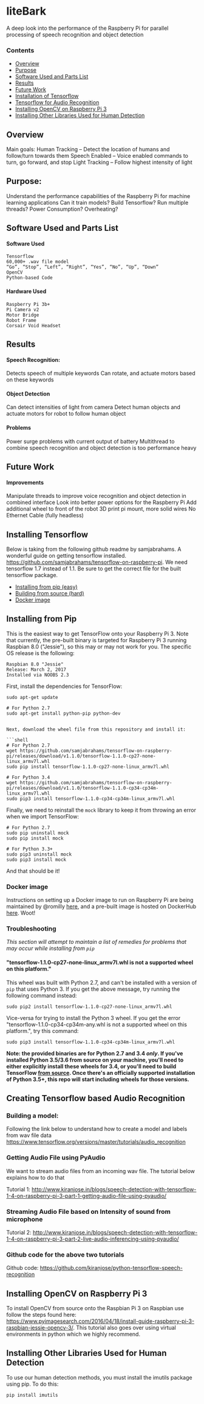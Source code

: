 # liteBark
A deep look into the performance of the Raspberry Pi for parallel processing of speech recognition and object detection


### Contents

* [Overview](#overview)
* [Purpose](#purpose)
* [Software Used and Parts List](#software-used-and-parts-list)
* [Results](#results)
* [Future Work](#future-work)
* [Installation of Tensorflow](#installing-tensorflow)
* [Tensorflow for Audio Recognition](#creating-tensorflow-based-audio-recognition)
* [Installing OpenCV on Raspberry Pi 3](#installing-opencv-on-raspberry-pi-3)
* [Installing Other Libraries Used for Human Detection](#installing-other-libraries)


## Overview
Main goals: 
Human Tracking – Detect the location of humans and follow/turn towards them
Speech Enabled – Voice enabled commands to turn, go forward, and stop
Light Tracking – Follow highest intensity of light 

## Purpose: 
Understand the performance capabilities of the Raspberry Pi for machine learning applications
Can it train models? Build Tensorflow? Run multiple threads?
Power Consumption? Overheating?

## Software Used and Parts List
#### Software Used
    Tensorflow 
    60,000+ .wav file model
    “Go”, “Stop”, “Left”, “Right”, “Yes”, “No”, “Up”, “Down”
    OpenCV
    Python-based Code

#### Hardware Used
    Raspberry Pi 3b+
    Pi Camera v2
    Motor Bridge
    Robot Frame
    Corsair Void Headset


## Results

#### Speech Recognition:
Detects speech of multiple keywords
Can rotate, and actuate motors based on these keywords
#### Object Detection
Can detect intensities of light from camera
Detect human objects and actuate motors for robot to follow human object
#### Problems
Power surge problems with current output of battery
Multithread to combine speech recognition and object detection is too performance heavy

## Future Work


#### Improvements
Manipulate threads to improve voice recognition and object detection in combined interface
Look into better power options for the Raspberry Pi
Add additional wheel to front of the robot
3D print pi mount, more solid wires
No Ethernet Cable (fully headless)

## Installing Tensorflow

Below is taking from the following github readme by samjabrahams. A wonderful guide on getting tensorflow installed.
https://github.com/samjabrahams/tensorflow-on-raspberry-pi. We need tensorflow 1.7 instead of 1.1. Be sure to get the correct file for the built tensorflow package.

* [Installing from pip (easy)](#installing-from-pip)
* [Building from source (hard)](#building-from-source)
* [Docker image](#docker-image)


## Installing from Pip

This is the easiest way to get TensorFlow onto your Raspberry Pi 3. Note that currently, the pre-built binary is targeted for Raspberry Pi 3 running Raspbian 8.0 ("Jessie"), so this may or may not work for you. The specific OS release is the following:

```
Raspbian 8.0 "Jessie"
Release: March 2, 2017
Installed via NOOBS 2.3
```

First, install the dependencies for TensorFlow:

```shell
sudo apt-get update

# For Python 2.7
sudo apt-get install python-pip python-dev


Next, download the wheel file from this repository and install it:

```shell
# For Python 2.7
wget https://github.com/samjabrahams/tensorflow-on-raspberry-pi/releases/download/v1.1.0/tensorflow-1.1.0-cp27-none-linux_armv7l.whl
sudo pip install tensorflow-1.1.0-cp27-none-linux_armv7l.whl

# For Python 3.4
wget https://github.com/samjabrahams/tensorflow-on-raspberry-pi/releases/download/v1.1.0/tensorflow-1.1.0-cp34-cp34m-linux_armv7l.whl
sudo pip3 install tensorflow-1.1.0-cp34-cp34m-linux_armv7l.whl
```

Finally, we need to reinstall the `mock` library to keep it from throwing an error when we import TensorFlow:

```shell
# For Python 2.7
sudo pip uninstall mock
sudo pip install mock

# For Python 3.3+
sudo pip3 uninstall mock
sudo pip3 install mock
```

And that should be it!

### Docker image

Instructions on setting up a Docker image to run on Raspberry Pi are being maintained by @romilly [here](https://github.com/romilly/rpi-docker-tensorflow), and a pre-built image is hosted on DockerHub [here](https://hub.docker.com/r/romilly/rpi-docker-tensorflow/). Woot!

### Troubleshooting

_This section will attempt to maintain a list of remedies for problems that may occur while installing from `pip`_

#### "tensorflow-1.1.0-cp27-none-linux_armv7l.whl is not a supported wheel on this platform."

This wheel was built with Python 2.7, and can't be installed with a version of `pip` that uses Python 3. If you get the above message, try running the following command instead:

```
sudo pip2 install tensorflow-1.1.0-cp27-none-linux_armv7l.whl
```

Vice-versa for trying to install the Python 3 wheel. If you get the error "tensorflow-1.1.0-cp34-cp34m-any.whl is not a supported wheel on this platform.", try this command:

```
sudo pip3 install tensorflow-1.1.0-cp34-cp34m-linux_armv7l.whl
```

**Note: the provided binaries are for Python 2.7 and 3.4 _only_. If you've installed Python 3.5/3.6 from source on your machine, you'll need to either explicitly install these wheels for 3.4, or you'll need to build TensorFlow [from source](GUIDE.md). Once there's an officially supported installation of Python 3.5+, this repo will start including wheels for those versions.**



## Creating Tensorflow based Audio Recognition

### Building a model:
Following the link below to understand how to create a model and labels from wav file data
https://www.tensorflow.org/versions/master/tutorials/audio_recognition

### Getting Audio File using PyAudio
We want to stream audio files from an incoming wav file. The tutorial below explains how to do that

Tutorial 1: http://www.kiranjose.in/blogs/speech-detection-with-tensorflow-1-4-on-raspberry-pi-3-part-1-getting-audio-file-using-pyaudio/ 

### Streaming Audio File based on Intensity of sound from microphone
Tutorial 2: http://www.kiranjose.in/blogs/speech-detection-with-tensorflow-1-4-on-raspberry-pi-3-part-2-live-audio-inferencing-using-pyaudio/

### Github code for the above two tutorials
Github code: https://github.com/kiranjose/python-tensorflow-speech-recognition

## Installing OpenCV on Raspberry Pi 3
To install OpenCV from source onto the Raspbian Pi 3 on Raspbian use follow the steps found here: https://www.pyimagesearch.com/2016/04/18/install-guide-raspberry-pi-3-raspbian-jessie-opencv-3/. This tutorial also goes over using virtual environments in python which we highly recommend.

## Installing Other Libraries Used for Human Detection
To use our human detection methods, you must install the imutils package using pip. To do this:
``` shell
pip install imutils
```
